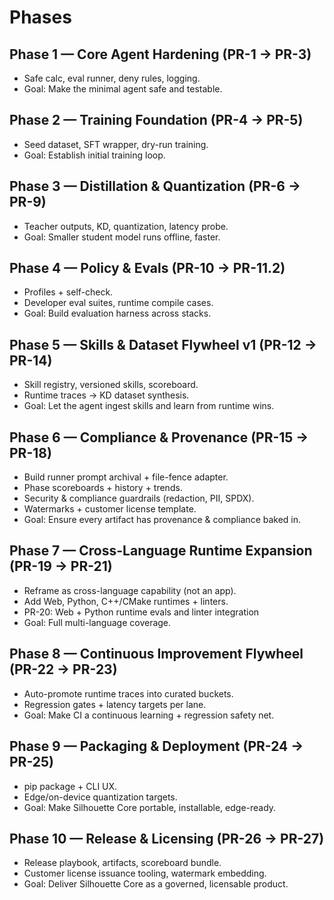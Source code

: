 # Phases

## Phase 1 — Core Agent Hardening (PR-1 → PR-3)
- Safe calc, eval runner, deny rules, logging.
- Goal: Make the minimal agent safe and testable.

## Phase 2 — Training Foundation (PR-4 → PR-5)
- Seed dataset, SFT wrapper, dry-run training.
- Goal: Establish initial training loop.

## Phase 3 — Distillation & Quantization (PR-6 → PR-9)
- Teacher outputs, KD, quantization, latency probe.
- Goal: Smaller student model runs offline, faster.

## Phase 4 — Policy & Evals (PR-10 → PR-11.2)
- Profiles + self-check.
- Developer eval suites, runtime compile cases.
- Goal: Build evaluation harness across stacks.

## Phase 5 — Skills & Dataset Flywheel v1 (PR-12 → PR-14)
- Skill registry, versioned skills, scoreboard.
- Runtime traces → KD dataset synthesis.
- Goal: Let the agent ingest skills and learn from runtime wins.

## Phase 6 — Compliance & Provenance (PR-15 → PR-18)
- Build runner prompt archival + file-fence adapter.
- Phase scoreboards + history + trends.
- Security & compliance guardrails (redaction, PII, SPDX).
- Watermarks + customer license template.
- Goal: Ensure every artifact has provenance & compliance baked in.

## Phase 7 — Cross-Language Runtime Expansion (PR-19 → PR-21)
- Reframe as cross-language capability (not an app).
- Add Web, Python, C++/CMake runtimes + linters.
- PR-20: Web + Python runtime evals and linter integration
- Goal: Full multi-language coverage.

## Phase 8 — Continuous Improvement Flywheel (PR-22 → PR-23)
- Auto-promote runtime traces into curated buckets.
- Regression gates + latency targets per lane.
- Goal: Make CI a continuous learning + regression safety net.

## Phase 9 — Packaging & Deployment (PR-24 → PR-25)
- pip package + CLI UX.
- Edge/on-device quantization targets.
- Goal: Make Silhouette Core portable, installable, edge-ready.

## Phase 10 — Release & Licensing (PR-26 → PR-27)
- Release playbook, artifacts, scoreboard bundle.
- Customer license issuance tooling, watermark embedding.
- Goal: Deliver Silhouette Core as a governed, licensable product.


